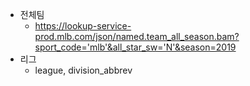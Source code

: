 - 전체팀
    - https://lookup-service-prod.mlb.com/json/named.team_all_season.bam?sport_code='mlb'&all_star_sw='N'&season=2019
- 리그
    - league, division_abbrev